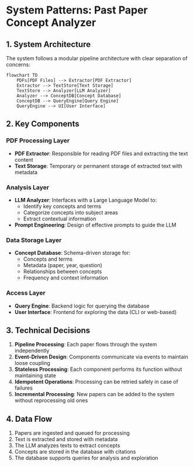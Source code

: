 # System Patterns: Past Paper Concept Analyzer

## 1. System Architecture

The system follows a modular pipeline architecture with clear separation of concerns:

```mermaid
flowchart TD
    PDFs[PDF Files] --> Extractor[PDF Extractor]
    Extractor --> TextStore[Text Storage]
    TextStore --> Analyzer[LLM Analyzer]
    Analyzer --> ConceptDB[Concept Database]
    ConceptDB --> QueryEngine[Query Engine]
    QueryEngine --> UI[User Interface]
```

## 2. Key Components

### PDF Processing Layer
- **PDF Extractor**: Responsible for reading PDF files and extracting the text content
- **Text Storage**: Temporary or permanent storage of extracted text with metadata

### Analysis Layer
- **LLM Analyzer**: Interfaces with a Large Language Model to:
  - Identify key concepts and terms
  - Categorize concepts into subject areas
  - Extract contextual information
- **Prompt Engineering**: Design of effective prompts to guide the LLM

### Data Storage Layer
- **Concept Database**: Schema-driven storage for:
  - Concepts and terms
  - Metadata (paper, year, question)
  - Relationships between concepts
  - Frequency and context information

### Access Layer
- **Query Engine**: Backend logic for querying the database
- **User Interface**: Frontend for exploring the data (CLI or web-based)

## 3. Technical Decisions

1. **Pipeline Processing**: Each paper flows through the system independently
2. **Event-Driven Design**: Components communicate via events to maintain loose coupling
3. **Stateless Processing**: Each component performs its function without maintaining state
4. **Idempotent Operations**: Processing can be retried safely in case of failures
5. **Incremental Processing**: New papers can be added to the system without reprocessing old ones

## 4. Data Flow

1. Papers are ingested and queued for processing
2. Text is extracted and stored with metadata
3. The LLM analyzes texts to extract concepts
4. Concepts are stored in the database with citations
5. The database supports queries for analysis and exploration
